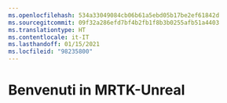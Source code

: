 ```yaml
---
ms.openlocfilehash: 534a33049084cb06b61a5ebd05b17be2ef61842d
ms.sourcegitcommit: 09f32a286efd7bf4b2fb1f8b3b0255afb51a4403
ms.translationtype: HT
ms.contentlocale: it-IT
ms.lasthandoff: 01/15/2021
ms.locfileid: "98235800"
---
```

# <a name="welcome-to-mrtk-unreal"></a>Benvenuti in MRTK-Unreal